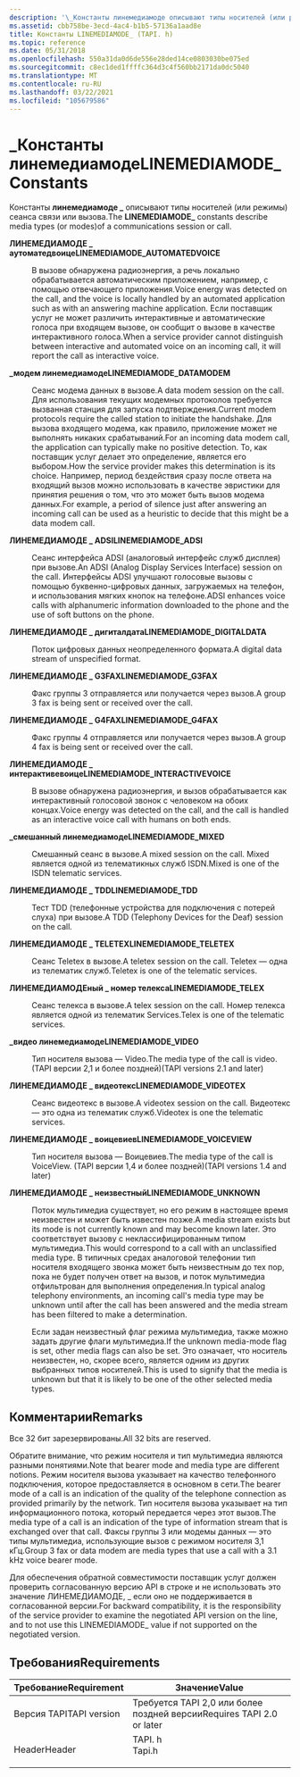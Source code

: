 ```yaml
---
description: '\_Константы линемедиамоде описывают типы носителей (или режимы) сеанса связи или вызова.'
ms.assetid: cbb758be-3ecd-4ac4-b1b5-57136a1aad8e
title: Константы LINEMEDIAMODE_ (TAPI. h)
ms.topic: reference
ms.date: 05/31/2018
ms.openlocfilehash: 550a31da0d6de556e28ded14ce0803030be075ed
ms.sourcegitcommit: c8ec1ded1ffffc364d3c4f560bb2171da0dc5040
ms.translationtype: MT
ms.contentlocale: ru-RU
ms.lasthandoff: 03/22/2021
ms.locfileid: "105679586"
---
```

# <a name="linemediamode_-constants"></a><span data-ttu-id="f62ce-103">\_Константы линемедиамоде</span><span class="sxs-lookup"><span data-stu-id="f62ce-103">LINEMEDIAMODE\_ Constants</span></span>

<span data-ttu-id="f62ce-104">Константы **линемедиамоде \_** описывают типы носителей (или режимы) сеанса связи или вызова.</span><span class="sxs-lookup"><span data-stu-id="f62ce-104">The **LINEMEDIAMODE\_** constants describe media types (or modes)of a communications session or call.</span></span>

<dl> <dt>

<span data-ttu-id="f62ce-105"><span id="LINEMEDIAMODE_AUTOMATEDVOICE"></span><span id="linemediamode_automatedvoice"></span>**ЛИНЕМЕДИАМОДЕ \_ аутоматедвоице**</span><span class="sxs-lookup"><span data-stu-id="f62ce-105"><span id="LINEMEDIAMODE_AUTOMATEDVOICE"></span><span id="linemediamode_automatedvoice"></span>**LINEMEDIAMODE\_AUTOMATEDVOICE**</span></span>
</dt> <dd> <dl> <dt>



<span data-ttu-id="f62ce-106">В вызове обнаружена радиоэнергия, а речь локально обрабатывается автоматическим приложением, например, с помощью отвечающего приложения.</span><span class="sxs-lookup"><span data-stu-id="f62ce-106">Voice energy was detected on the call, and the voice is locally handled by an automated application such as with an answering machine application.</span></span> <span data-ttu-id="f62ce-107">Если поставщик услуг не может различить интерактивные и автоматические голоса при входящем вызове, он сообщит о вызове в качестве интерактивного голоса.</span><span class="sxs-lookup"><span data-stu-id="f62ce-107">When a service provider cannot distinguish between interactive and automated voice on an incoming call, it will report the call as interactive voice.</span></span>


</dt> </dl> </dd> <dt>

<span data-ttu-id="f62ce-108"><span id="LINEMEDIAMODE_DATAMODEM"></span><span id="linemediamode_datamodem"></span>**\_модем линемедиамоде**</span><span class="sxs-lookup"><span data-stu-id="f62ce-108"><span id="LINEMEDIAMODE_DATAMODEM"></span><span id="linemediamode_datamodem"></span>**LINEMEDIAMODE\_DATAMODEM**</span></span>
</dt> <dd> <dl> <dt>



<span data-ttu-id="f62ce-109">Сеанс модема данных в вызове.</span><span class="sxs-lookup"><span data-stu-id="f62ce-109">A data modem session on the call.</span></span> <span data-ttu-id="f62ce-110">Для использования текущих модемных протоколов требуется вызванная станция для запуска подтверждения.</span><span class="sxs-lookup"><span data-stu-id="f62ce-110">Current modem protocols require the called station to initiate the handshake.</span></span> <span data-ttu-id="f62ce-111">Для вызова входящего модема, как правило, приложение может не выполнять никаких срабатываний.</span><span class="sxs-lookup"><span data-stu-id="f62ce-111">For an incoming data modem call, the application can typically make no positive detection.</span></span> <span data-ttu-id="f62ce-112">То, как поставщик услуг делает это определение, является его выбором.</span><span class="sxs-lookup"><span data-stu-id="f62ce-112">How the service provider makes this determination is its choice.</span></span> <span data-ttu-id="f62ce-113">Например, период бездействия сразу после ответа на входящий вызов можно использовать в качестве эвристики для принятия решения о том, что это может быть вызов модема данных.</span><span class="sxs-lookup"><span data-stu-id="f62ce-113">For example, a period of silence just after answering an incoming call can be used as a heuristic to decide that this might be a data modem call.</span></span>


</dt> </dl> </dd> <dt>

<span data-ttu-id="f62ce-114"><span id="LINEMEDIAMODE_ADSI"></span><span id="linemediamode_adsi"></span>**ЛИНЕМЕДИАМОДЕ \_ ADSI**</span><span class="sxs-lookup"><span data-stu-id="f62ce-114"><span id="LINEMEDIAMODE_ADSI"></span><span id="linemediamode_adsi"></span>**LINEMEDIAMODE\_ADSI**</span></span>
</dt> <dd> <dl> <dt>



<span data-ttu-id="f62ce-115">Сеанс интерфейса ADSI (аналоговый интерфейс служб дисплея) при вызове.</span><span class="sxs-lookup"><span data-stu-id="f62ce-115">An ADSI (Analog Display Services Interface) session on the call.</span></span> <span data-ttu-id="f62ce-116">Интерфейсы ADSI улучшают голосовые вызовы с помощью буквенно-цифровых данных, загружаемых на телефон, и использования мягких кнопок на телефоне.</span><span class="sxs-lookup"><span data-stu-id="f62ce-116">ADSI enhances voice calls with alphanumeric information downloaded to the phone and the use of soft buttons on the phone.</span></span>


</dt> </dl> </dd> <dt>

<span data-ttu-id="f62ce-117"><span id="LINEMEDIAMODE_DIGITALDATA"></span><span id="linemediamode_digitaldata"></span>**ЛИНЕМЕДИАМОДЕ \_ дигиталдата**</span><span class="sxs-lookup"><span data-stu-id="f62ce-117"><span id="LINEMEDIAMODE_DIGITALDATA"></span><span id="linemediamode_digitaldata"></span>**LINEMEDIAMODE\_DIGITALDATA**</span></span>
</dt> <dd> <dl> <dt>



<span data-ttu-id="f62ce-118">Поток цифровых данных неопределенного формата.</span><span class="sxs-lookup"><span data-stu-id="f62ce-118">A digital data stream of unspecified format.</span></span>


</dt> </dl> </dd> <dt>

<span data-ttu-id="f62ce-119"><span id="LINEMEDIAMODE_G3FAX"></span><span id="linemediamode_g3fax"></span>**ЛИНЕМЕДИАМОДЕ \_ G3FAX**</span><span class="sxs-lookup"><span data-stu-id="f62ce-119"><span id="LINEMEDIAMODE_G3FAX"></span><span id="linemediamode_g3fax"></span>**LINEMEDIAMODE\_G3FAX**</span></span>
</dt> <dd> <dl> <dt>



<span data-ttu-id="f62ce-120">Факс группы 3 отправляется или получается через вызов.</span><span class="sxs-lookup"><span data-stu-id="f62ce-120">A group 3 fax is being sent or received over the call.</span></span>


</dt> </dl> </dd> <dt>

<span data-ttu-id="f62ce-121"><span id="LINEMEDIAMODE_G4FAX"></span><span id="linemediamode_g4fax"></span>**ЛИНЕМЕДИАМОДЕ \_ G4FAX**</span><span class="sxs-lookup"><span data-stu-id="f62ce-121"><span id="LINEMEDIAMODE_G4FAX"></span><span id="linemediamode_g4fax"></span>**LINEMEDIAMODE\_G4FAX**</span></span>
</dt> <dd> <dl> <dt>



<span data-ttu-id="f62ce-122">Факс группы 4 отправляется или получается через вызов.</span><span class="sxs-lookup"><span data-stu-id="f62ce-122">A group 4 fax is being sent or received over the call.</span></span>


</dt> </dl> </dd> <dt>

<span data-ttu-id="f62ce-123"><span id="LINEMEDIAMODE_INTERACTIVEVOICE"></span><span id="linemediamode_interactivevoice"></span>**ЛИНЕМЕДИАМОДЕ \_ интерактивевоице**</span><span class="sxs-lookup"><span data-stu-id="f62ce-123"><span id="LINEMEDIAMODE_INTERACTIVEVOICE"></span><span id="linemediamode_interactivevoice"></span>**LINEMEDIAMODE\_INTERACTIVEVOICE**</span></span>
</dt> <dd> <dl> <dt>



<span data-ttu-id="f62ce-124">В вызове обнаружена радиоэнергия, и вызов обрабатывается как интерактивный голосовой звонок с человеком на обоих концах.</span><span class="sxs-lookup"><span data-stu-id="f62ce-124">Voice energy was detected on the call, and the call is handled as an interactive voice call with humans on both ends.</span></span>


</dt> </dl> </dd> <dt>

<span data-ttu-id="f62ce-125"><span id="LINEMEDIAMODE_MIXED"></span><span id="linemediamode_mixed"></span>**\_смешанный линемедиамоде**</span><span class="sxs-lookup"><span data-stu-id="f62ce-125"><span id="LINEMEDIAMODE_MIXED"></span><span id="linemediamode_mixed"></span>**LINEMEDIAMODE\_MIXED**</span></span>
</dt> <dd> <dl> <dt>



<span data-ttu-id="f62ce-126">Смешанный сеанс в вызове.</span><span class="sxs-lookup"><span data-stu-id="f62ce-126">A mixed session on the call.</span></span> <span data-ttu-id="f62ce-127">Mixed является одной из телематикных служб ISDN.</span><span class="sxs-lookup"><span data-stu-id="f62ce-127">Mixed is one of the ISDN telematic services.</span></span>


</dt> </dl> </dd> <dt>

<span data-ttu-id="f62ce-128"><span id="LINEMEDIAMODE_TDD"></span><span id="linemediamode_tdd"></span>**ЛИНЕМЕДИАМОДЕ \_ TDD**</span><span class="sxs-lookup"><span data-stu-id="f62ce-128"><span id="LINEMEDIAMODE_TDD"></span><span id="linemediamode_tdd"></span>**LINEMEDIAMODE\_TDD**</span></span>
</dt> <dd> <dl> <dt>



<span data-ttu-id="f62ce-129">Тест TDD (телефонные устройства для подключения с потерей слуха) при вызове.</span><span class="sxs-lookup"><span data-stu-id="f62ce-129">A TDD (Telephony Devices for the Deaf) session on the call.</span></span>


</dt> </dl> </dd> <dt>

<span data-ttu-id="f62ce-130"><span id="LINEMEDIAMODE_TELETEX"></span><span id="linemediamode_teletex"></span>**ЛИНЕМЕДИАМОДЕ \_ TELETEX**</span><span class="sxs-lookup"><span data-stu-id="f62ce-130"><span id="LINEMEDIAMODE_TELETEX"></span><span id="linemediamode_teletex"></span>**LINEMEDIAMODE\_TELETEX**</span></span>
</dt> <dd> <dl> <dt>



<span data-ttu-id="f62ce-131">Сеанс Teletex в вызове.</span><span class="sxs-lookup"><span data-stu-id="f62ce-131">A teletex session on the call.</span></span> <span data-ttu-id="f62ce-132">Teletex — одна из телематик служб.</span><span class="sxs-lookup"><span data-stu-id="f62ce-132">Teletex is one of the telematic services.</span></span>


</dt> </dl> </dd> <dt>

<span data-ttu-id="f62ce-133"><span id="LINEMEDIAMODE_TELEX"></span><span id="linemediamode_telex"></span>**ЛИНЕМЕДИАМОДЕный \_ номер телекса**</span><span class="sxs-lookup"><span data-stu-id="f62ce-133"><span id="LINEMEDIAMODE_TELEX"></span><span id="linemediamode_telex"></span>**LINEMEDIAMODE\_TELEX**</span></span>
</dt> <dd> <dl> <dt>



<span data-ttu-id="f62ce-134">Сеанс телекса в вызове.</span><span class="sxs-lookup"><span data-stu-id="f62ce-134">A telex session on the call.</span></span> <span data-ttu-id="f62ce-135">Номер телекса является одной из телематик Services.</span><span class="sxs-lookup"><span data-stu-id="f62ce-135">Telex is one of the telematic services.</span></span>


</dt> </dl> </dd> <dt>

<span data-ttu-id="f62ce-136"><span id="LINEMEDIAMODE_VIDEO"></span><span id="linemediamode_video"></span>**\_видео линемедиамоде**</span><span class="sxs-lookup"><span data-stu-id="f62ce-136"><span id="LINEMEDIAMODE_VIDEO"></span><span id="linemediamode_video"></span>**LINEMEDIAMODE\_VIDEO**</span></span>
</dt> <dd> <dl> <dt>



<span data-ttu-id="f62ce-137">Тип носителя вызова — Video.</span><span class="sxs-lookup"><span data-stu-id="f62ce-137">The media type of the call is video.</span></span> <span data-ttu-id="f62ce-138">(TAPI версии 2,1 и более поздней)</span><span class="sxs-lookup"><span data-stu-id="f62ce-138">(TAPI versions 2.1 and later)</span></span>


</dt> </dl> </dd> <dt>

<span data-ttu-id="f62ce-139"><span id="LINEMEDIAMODE_VIDEOTEX"></span><span id="linemediamode_videotex"></span>**ЛИНЕМЕДИАМОДЕ \_ видеотекс**</span><span class="sxs-lookup"><span data-stu-id="f62ce-139"><span id="LINEMEDIAMODE_VIDEOTEX"></span><span id="linemediamode_videotex"></span>**LINEMEDIAMODE\_VIDEOTEX**</span></span>
</dt> <dd> <dl> <dt>



<span data-ttu-id="f62ce-140">Сеанс видеотекс в вызове.</span><span class="sxs-lookup"><span data-stu-id="f62ce-140">A videotex session on the call.</span></span> <span data-ttu-id="f62ce-141">Видеотекс — это одна из телематик служб.</span><span class="sxs-lookup"><span data-stu-id="f62ce-141">Videotex is one the telematic services.</span></span>


</dt> </dl> </dd> <dt>

<span data-ttu-id="f62ce-142"><span id="LINEMEDIAMODE_VOICEVIEW"></span><span id="linemediamode_voiceview"></span>**ЛИНЕМЕДИАМОДЕ \_ воицевиев**</span><span class="sxs-lookup"><span data-stu-id="f62ce-142"><span id="LINEMEDIAMODE_VOICEVIEW"></span><span id="linemediamode_voiceview"></span>**LINEMEDIAMODE\_VOICEVIEW**</span></span>
</dt> <dd> <dl> <dt>



<span data-ttu-id="f62ce-143">Тип носителя вызова — Воицевиев.</span><span class="sxs-lookup"><span data-stu-id="f62ce-143">The media type of the call is VoiceView.</span></span> <span data-ttu-id="f62ce-144">(TAPI версии 1,4 и более поздней)</span><span class="sxs-lookup"><span data-stu-id="f62ce-144">(TAPI versions 1.4 and later)</span></span>


</dt> </dl> </dd> <dt>

<span data-ttu-id="f62ce-145"><span id="LINEMEDIAMODE_UNKNOWN"></span><span id="linemediamode_unknown"></span>**ЛИНЕМЕДИАМОДЕ \_ неизвестный**</span><span class="sxs-lookup"><span data-stu-id="f62ce-145"><span id="LINEMEDIAMODE_UNKNOWN"></span><span id="linemediamode_unknown"></span>**LINEMEDIAMODE\_UNKNOWN**</span></span>
</dt> <dd> <dl> <dt>



<span data-ttu-id="f62ce-146">Поток мультимедиа существует, но его режим в настоящее время неизвестен и может быть известен позже.</span><span class="sxs-lookup"><span data-stu-id="f62ce-146">A media stream exists but its mode is not currently known and may become known later.</span></span> <span data-ttu-id="f62ce-147">Это соответствует вызову с неклассифицированным типом мультимедиа.</span><span class="sxs-lookup"><span data-stu-id="f62ce-147">This would correspond to a call with an unclassified media type.</span></span> <span data-ttu-id="f62ce-148">В типичных средах аналоговой телефонии тип носителя входящего звонка может быть неизвестным до тех пор, пока не будет получен ответ на вызов, и поток мультимедиа отфильтрован для выполнения определения.</span><span class="sxs-lookup"><span data-stu-id="f62ce-148">In typical analog telephony environments, an incoming call's media type may be unknown until after the call has been answered and the media stream has been filtered to make a determination.</span></span>

<span data-ttu-id="f62ce-149">Если задан неизвестный флаг режима мультимедиа, также можно задать другие флаги мультимедиа.</span><span class="sxs-lookup"><span data-stu-id="f62ce-149">If the unknown media-mode flag is set, other media flags can also be set.</span></span> <span data-ttu-id="f62ce-150">Это означает, что носитель неизвестен, но, скорее всего, является одним из других выбранных типов носителей.</span><span class="sxs-lookup"><span data-stu-id="f62ce-150">This is used to signify that the media is unknown but that it is likely to be one of the other selected media types.</span></span>


</dt> </dl> </dd> </dl>

## <a name="remarks"></a><span data-ttu-id="f62ce-151">Комментарии</span><span class="sxs-lookup"><span data-stu-id="f62ce-151">Remarks</span></span>

<span data-ttu-id="f62ce-152">Все 32 бит зарезервированы.</span><span class="sxs-lookup"><span data-stu-id="f62ce-152">All 32 bits are reserved.</span></span>

<span data-ttu-id="f62ce-153">Обратите внимание, что режим носителя и тип мультимедиа являются разными понятиями.</span><span class="sxs-lookup"><span data-stu-id="f62ce-153">Note that bearer mode and media type are different notions.</span></span> <span data-ttu-id="f62ce-154">Режим носителя вызова указывает на качество телефонного подключения, которое предоставляется в основном в сети.</span><span class="sxs-lookup"><span data-stu-id="f62ce-154">The bearer mode of a call is an indication of the quality of the telephone connection as provided primarily by the network.</span></span> <span data-ttu-id="f62ce-155">Тип носителя вызова указывает на тип информационного потока, который передается через этот вызов.</span><span class="sxs-lookup"><span data-stu-id="f62ce-155">The media type of a call is an indication of the type of information stream that is exchanged over that call.</span></span> <span data-ttu-id="f62ce-156">Факсы группы 3 или модемы данных — это типы мультимедиа, использующие вызов с режимом носителя 3,1 кГц.</span><span class="sxs-lookup"><span data-stu-id="f62ce-156">Group 3 fax or data modem are media types that use a call with a 3.1 kHz voice bearer mode.</span></span>

<span data-ttu-id="f62ce-157">Для обеспечения обратной совместимости поставщик услуг должен проверить согласованную версию API в строке и не использовать это значение ЛИНЕМЕДИАМОДЕ, \_ если оно не поддерживается в согласованной версии.</span><span class="sxs-lookup"><span data-stu-id="f62ce-157">For backward compatibility, it is the responsibility of the service provider to examine the negotiated API version on the line, and to not use this LINEMEDIAMODE\_ value if not supported on the negotiated version.</span></span>

## <a name="requirements"></a><span data-ttu-id="f62ce-158">Требования</span><span class="sxs-lookup"><span data-stu-id="f62ce-158">Requirements</span></span>



| <span data-ttu-id="f62ce-159">Требование</span><span class="sxs-lookup"><span data-stu-id="f62ce-159">Requirement</span></span> | <span data-ttu-id="f62ce-160">Значение</span><span class="sxs-lookup"><span data-stu-id="f62ce-160">Value</span></span> |
|-------------------------|-----------------------------------------------------------------------------------|
| <span data-ttu-id="f62ce-161">Версия TAPI</span><span class="sxs-lookup"><span data-stu-id="f62ce-161">TAPI version</span></span><br/> | <span data-ttu-id="f62ce-162">Требуется TAPI 2,0 или более поздней версии</span><span class="sxs-lookup"><span data-stu-id="f62ce-162">Requires TAPI 2.0 or later</span></span><br/>                                             |
| <span data-ttu-id="f62ce-163">Header</span><span class="sxs-lookup"><span data-stu-id="f62ce-163">Header</span></span><br/>       | <dl> <span data-ttu-id="f62ce-164"><dt>TAPI. h</dt></span><span class="sxs-lookup"><span data-stu-id="f62ce-164"><dt>Tapi.h</dt></span></span> </dl> |



 

 




